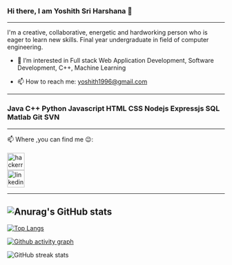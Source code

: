 ### Hi there, I am Yoshith Sri Harshana 👋
<!-- ![]("https://drive.google.com/file/d/1gF5DWHTWYVMdgAEyivSB-ra70yBWJtGA/view?usp=sharing") -->

<!-- <img src="images/yoshith1.png" /> -->

 ---
 I'm a creative, collaborative, energetic and hardworking person who is eager to learn new skills. Final year undergraduate in field of computer engineering.



- 🔭 I’m interested in Full stack Web Application Development, Software Development, C++, Machine Learning
<!-- - 🌱 I’m currently learning Java script -->
- 📫 How to reach me: yoshith1996@gmail.com 
---

<h3>Java  C++    Python   Javascript   HTML   CSS   Nodejs   Expressjs SQL  Matlab   Git   SVN </h3> 

---

📫 Where ,you can find me :wink::<br>
<br>
[<img src='https://cdn.jsdelivr.net/npm/simple-icons@3.0.1/icons/hackerrank.svg' alt='hackerrank' height='40'>](https://www.hackerrank.com/yoshith)   
[<img src='https://cdn.jsdelivr.net/npm/simple-icons@3.0.1/icons/linkedin.svg' alt='linkedin' height='40'>](https://www.linkedin.com/in/yoshith-harshana-3a30a925a/)      

 ---
 ![Anurag's GitHub stats](https://github-readme-stats.vercel.app/api?username=harsha-ys&show_icons=true&theme=radical)
 ---

[![Top Langs](https://github-readme-stats.vercel.app/api/top-langs/?username=harsha-ys&langs_count=10)](https://github.com/harsha-ys/github-readme-stats)

<!-- ![GitHub Activity Graph](https://activity-graph.herokuapp.com/graph?username=harsha-ys)  -->
[![Github activity graph](https://github-readme-activity-graph.cyclic.app/graph?username=harsha-ys)](https://github.com/harsha-ys/github-readme-activity-graph)

 


![GitHub streak stats](https://github-readme-streak-stats.herokuapp.com/?user=harsha-ys) 
